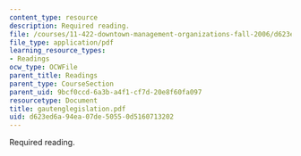 ```yaml
---
content_type: resource
description: Required reading.
file: /courses/11-422-downtown-management-organizations-fall-2006/d623ed6a94ea07de50550d5160713202_gautenglegislation.pdf
file_type: application/pdf
learning_resource_types:
- Readings
ocw_type: OCWFile
parent_title: Readings
parent_type: CourseSection
parent_uid: 9bcf0ccd-6a3b-a4f1-cf7d-20e8f60fa097
resourcetype: Document
title: gautenglegislation.pdf
uid: d623ed6a-94ea-07de-5055-0d5160713202
---
```

Required reading.

